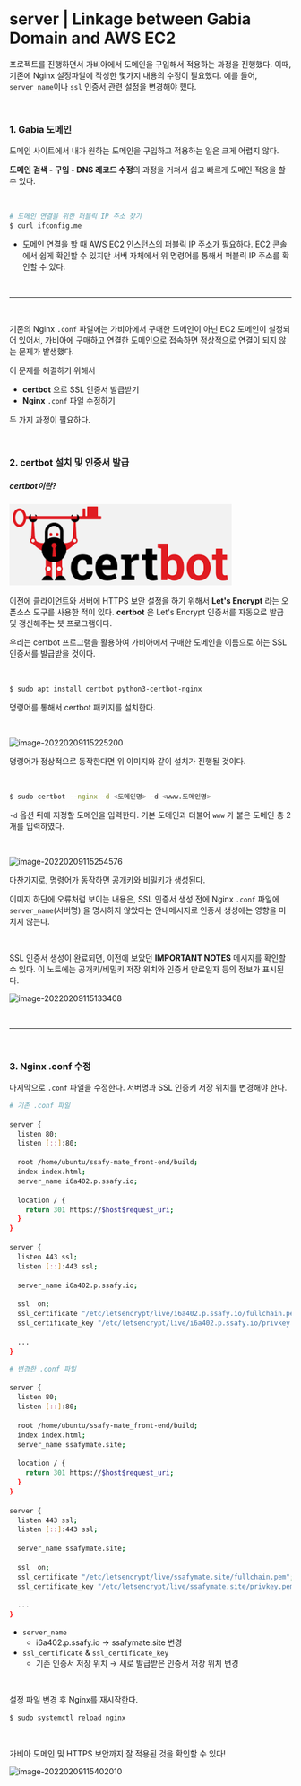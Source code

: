 # server | Linkage between Gabia Domain and AWS EC2

프로젝트를 진행하면서 가비아에서 도메인을 구입해서 적용하는 과정을 진행했다. 이때, 기존에 Nginx 설정파일에 작성한 몇가지 내용의 수정이 필요했다. 예를 들어, `server_name`이나 `ssl` 인증서 관련 설정을 변경해야 했다.

<br>

### 1. Gabia 도메인

도메인 사이트에서 내가 원하는 도메인을 구입하고 적용하는 일은 크게 어렵지 않다.

**도메인 검색 - 구입 - DNS 레코드 수정**의 과정을 거쳐서 쉽고 빠르게 도메인 적용을 할 수 있다.

<br>

```bash
# 도메인 연결을 위한 퍼블릭 IP 주소 찾기
$ curl ifconfig.me
```

- 도메인 연결을 할 때 AWS EC2 인스턴스의 퍼블릭 IP 주소가 필요하다. EC2 콘솔에서 쉽게 확인할 수 있지만 서버 자체에서 위 명령어를 통해서 퍼블릭 IP 주소를 확인할 수 있다.

<br>

***

<br>

기존의 Nginx `.conf` 파일에는 가비아에서 구매한 도메인이 아닌 EC2 도메인이 설정되어 있어서, 가비아에 구매하고 연결한 도메인으로 접속하면 정상적으로 연결이 되지 않는 문제가 발생했다.

이 문제를 해결하기 위해서

- **certbot** 으로 SSL 인증서 발급받기
- **Nginx** `.conf` 파일 수정하기

두 가지 과정이 필요하다.

<br>

### 2. certbot 설치 및 인증서 발급

##### certbot이란?

![image-20220209140742449](server_linkage_between_Gabia_Domain_and_AWS_EC2.assets/image-20220209140742449.png)

이전에 클라이언트와 서버에 HTTPS 보안 설정을 하기 위해서 **Let's Encrypt** 라는 오픈소스 도구를 사용한 적이 있다. **certbot** 은 Let's Encrypt 인증서를 자동으로 발급 및 갱신해주는 봇 프로그램이다.

우리는 certbot 프로그램을 활용하여 가비아에서 구매한 도메인을 이름으로 하는 SSL 인증서를 발급받을 것이다.

<br>

```bash
$ sudo apt install certbot python3-certbot-nginx
```

명령어를 통해서 certbot 패키지를 설치한다.

<br>

![image-20220209115225200](C:\Users\YB\AppData\Roaming\Typora\typora-user-images\image-20220209115225200.png)

명령어가 정상적으로 동작한다면 위 이미지와 같이 설치가 진행될 것이다.

<br>

```bash
$ sudo certbot --nginx -d <도메인명> -d <www.도메인명>
```

`-d` 옵션 뒤에 지정할 도메인을 입력한다. 기본 도메인과 더불어 `www` 가 붙은 도메인 총 2개를 입력하였다.

<br>

![image-20220209115254576](C:\Users\YB\AppData\Roaming\Typora\typora-user-images\image-20220209115254576.png)

마찬가지로, 명령어가 동작하면 공개키와 비밀키가 생성된다.

이미지 하단에 오류처럼 보이는 내용은, SSL 인증서 생성 전에 Nginx `.conf` 파일에 `server_name`(서버명) 을 명시하지 않았다는 안내메시지로 인증서 생성에는 영향을 미치지 않는다.

<br>

SSL 인증서 생성이 완료되면, 이전에 보았던 **IMPORTANT NOTES** 메시지를 확인할 수 있다. 이 노트에는 공개키/비밀키 저장 위치와 인증서 만료일자 등의 정보가 표시된다.

![image-20220209115133408](C:\Users\YB\AppData\Roaming\Typora\typora-user-images\image-20220209115133408.png)

<br>

***

<br>

### 3. Nginx .conf 수정

마지막으로 `.conf` 파일을 수정한다. 서버명과 SSL 인증키 저장 위치를 변경해야 한다.

```bash
# 기존 .conf 파일

server {
  listen 80;
  listen [::]:80;

  root /home/ubuntu/ssafy-mate_front-end/build;
  index index.html;
  server_name i6a402.p.ssafy.io;
  
  location / {
    return 301 https://$host$request_uri;
  }
}

server {
  listen 443 ssl;
  listen [::]:443 ssl;
  
  server_name i6a402.p.ssafy.io;
  
  ssl  on;
  ssl_certificate "/etc/letsencrypt/live/i6a402.p.ssafy.io/fullchain.pem";
  ssl_certificate_key "/etc/letsencrypt/live/i6a402.p.ssafy.io/privkey.pem";

  ...
}
```

```bash
# 변경한 .conf 파일

server {
  listen 80;
  listen [::]:80;

  root /home/ubuntu/ssafy-mate_front-end/build;
  index index.html;
  server_name ssafymate.site;
  
  location / {
    return 301 https://$host$request_uri;
  }
}

server {
  listen 443 ssl;
  listen [::]:443 ssl;

  server_name ssafymate.site;

  ssl  on;
  ssl_certificate "/etc/letsencrypt/live/ssafymate.site/fullchain.pem";
  ssl_certificate_key "/etc/letsencrypt/live/ssafymate.site/privkey.pem";

  ...
}
```

- `server_name` 
  - i6a402.p.ssafy.io → ssafymate.site 변경
- `ssl_certificate` & `ssl_certificate_key`
  - 기존 인증서 저장 위치 → 새로 발급받은 인증서 저장 위치 변경

<br>

설정 파일 변경 후 Nginx를 재시작한다.

```bash
$ sudo systemctl reload nginx
```

<br>

가비아 도메인 및 HTTPS 보안까지 잘 적용된 것을 확인할 수 있다!

![image-20220209115402010](C:\Users\YB\AppData\Roaming\Typora\typora-user-images\image-20220209115402010.png)